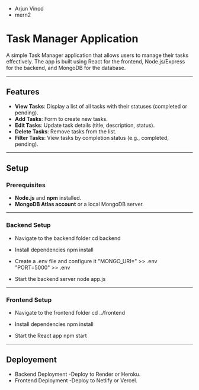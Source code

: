 - Arjun Vinod
- mern2
  
# Task Manager Application

A simple Task Manager application that allows users to manage their tasks effectively. The app is built using React for the frontend, Node.js/Express for the backend, and MongoDB for the database.

---

## Features

- **View Tasks**: Display a list of all tasks with their statuses (completed or pending).
- **Add Tasks**: Form to create new tasks.
- **Edit Tasks**: Update task details (title, description, status).
- **Delete Tasks**: Remove tasks from the list.
- **Filter Tasks**: View tasks by completion status (e.g., completed, pending).

---

## Setup

### Prerequisites

- **Node.js** and **npm** installed.
- **MongoDB Atlas account** or a local MongoDB server.

---

### Backend Setup


- Navigate to the backend folder
cd backend

- Install dependencies
npm install

- Create a .env file and configure it
 "MONGO_URI=<Your MongoDB Connection String>" >> .env
 "PORT=5000" >> .env

- Start the backend server node app.js

---

### Frontend Setup

* Navigate to the frontend folder
cd ../frontend

* Install dependencies
npm install

* Start the React app
npm start

---

## Deployement

* Backend Deployment
-Deploy to Render or Heroku.
* Frontend Deployment
-Deploy to Netlify or Vercel.


